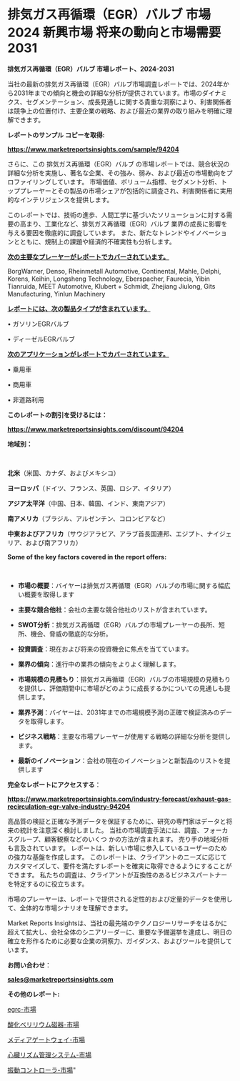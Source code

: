 # 排気ガス再循環（EGR）バルブ 市場 2024 新興市場 将来の動向と市場需要 2031

<strong>排気ガス再循環（EGR）バルブ 市場レポート、2024-2031</strong>

当社の最新の排気ガス再循環（EGR）バルブ市場調査レポートでは、2024年から2031年までの傾向と機会の詳細な分析が提供されています。市場のダイナミクス、セグメンテーション、成長見通しに関する貴重な洞察により、利害関係者は競争上の位置付け、主要企業の戦略、および最近の業界の取り組みを明確に理解できます。



<strong>レポートのサンプル コピーを取得:</strong> <a href=https://www.marketreportsinsights.com/sample/94204>

<strong><u>https://www.marketreportsinsights.com/sample/94204</u></strong></a>

さらに、この 排気ガス再循環（EGR）バルブ の市場レポートでは、競合状況の詳細な分析を実施し、著名な企業、その強み、弱み、および最近の市場動向をプロファイリングしています。 市場価値、ボリューム指標、セグメント分析、トッププレーヤーとその製品の市場シェアが包括的に調査され、利害関係者に実用的なインテリジェンスを提供します。

このレポートでは、技術の進歩、人間工学に基づいたソリューションに対する需要の高まり、工業化など、排気ガス再循環（EGR）バルブ 業界の成長に影響を与える要因を徹底的に調査しています。 また、新たなトレンドやイノベーションとともに、規制上の課題や経済的不確実性も分析します。



<strong><u>次の主要なプレーヤーがレポートでカバーされています。</u></strong>

BorgWarner, Denso, Rheinmetall Automotive, Continental, Mahle, Delphi, Korens, Keihin, Longsheng Technology, Eberspacher, Faurecia, Yibin Tianruida, MEET Automotive, Klubert + Schmidt, Zhejiang Jiulong, Gits Manufacturing, Yinlun Machinery



<strong><u><b>レポートには、次の製品タイプが含まれています。</b></u></strong>

• ガソリンEGRバルブ

• ディーゼルEGRバルブ



<strong><u><b>次のアプリケーションがレポートでカバーされています。</b></u></strong>

• 乗用車

• 商用車

• 非道路利用



<strong><b>このレポートの割引を受けるには：</b></strong>

<a href=https://www.marketreportsinsights.com/discount/94204>

<strong><u>https://www.marketreportsinsights.com/discount/94204</u></strong></a>



<strong>地域別：</strong>

<strong> </strong>



<strong>北米</strong>（米国、カナダ、およびメキシコ）



<strong>ヨーロッパ</strong>（ドイツ、フランス、英国、ロシア、イタリア）



<strong>アジア太平洋</strong>（中国、日本、韓国、インド、東南アジア）



<strong>南アメリカ</strong>（ブラジル、アルゼンチン、コロンビアなど）



<strong>中東およびアフリカ</strong>（サウジアラビア、アラブ首長国連邦、エジプト、ナイジェリア、および南アフリカ）



<strong>Some of the key factors covered in the report offers:</strong>

<strong> </strong>
<ul>
  <li>

<strong>市場の概要</strong>：バイヤーは排気ガス再循環（EGR）バルブの市場に関する幅広い概要を取得します</li>
  <li>

<strong>主要な競合他社</strong>：会社の主要な競合他社のリストが含まれています。</li>
  <li>

<strong>SWOT分析</strong>：排気ガス再循環（EGR）バルブの市場プレーヤーの長所、短所、機会、脅威の徹底的な分析。</li>
  <li>

<strong>投資調査</strong>：現在および将来の投資機会に焦点を当てています。</li>
  <li>

<strong>業界の傾向</strong>：進行中の業界の傾向をよりよく理解します。</li>
  <li>

<strong>市場規模の見積もり</strong>：排気ガス再循環（EGR）バルブの市場規模の見積もり を提供し、評価期間中に市場がどのように成長するかについての見通しも提供します。</li>
  <li>

<strong>業界予測</strong>：バイヤーは、2031年までの市場規模予測の正確で検証済みのデータを取得します。</li>
  <li>

<strong>ビジネス戦略</strong>：主要な市場プレーヤーが使用する戦略の詳細な分析を提供します。</li>
  <li>

<strong>最新のイノベーション</strong>：会社の現在のイノベーションと新製品のリストを提供します</li>
</ul>


<strong>完全なレポートにアクセスする</strong>：

<a href=https://www.marketreportsinsights.com/industry-forecast/exhaust-gas-recirculation-egr-valve-industry-94204>

<strong><u>https://www.marketreportsinsights.com/industry-forecast/exhaust-gas-recirculation-egr-valve-industry-94204</u></strong></a>

高品質の検証と正確な予測データを保証するために、研究の専門家はデータと将来の統計を注意深く検討しました。 当社の市場調査手法には、調査、フォーカスグループ、顧客観察などのいくつ かの方法が含まれます。 売り手の地域分析も言及されています。 レポートは、新しい市場に参入しているユーザーのための強力な基盤を作成します。 このレポートは、クライアントのニーズに応じてカスタマイズして、要件を満たすレポートを確実に取得できるようにすることができます。 私たちの調査は、クライアントが互換性のあるビジネスパートナーを特定するのに役立ちます。

市場のプレーヤーは、レポートで提供される定性的および定量的データを使用して、全体的な市場シナリオを理解できます。

Market Reports Insightsは、当社の最先端のテクノロジーリサーチをはるかに超えて拡大し、会社全体のシニアリーダーに、重要な予備選挙を達成し、明日の確立を形作るために必要な企業の洞察力、ガイダンス、およびツールを提供しています。



<strong><b>お問い合わせ</b></strong>：

<a href=mailto:sales@marketreportsinsights.com>

<strong><u>sales@marketreportsinsights.com</u></strong></a>



<strong>その他のレポート:</strong>

<a href=https://www.linkedin.com/pulse/egrc-市場-2023-推進要因と成長機会-2030-pr-news-hub-sqxnf/>egrc-市場</a>

<a href=https://www.linkedin.com/pulse/酸化ベリリウム磁器-市場-2023-最新の-cagr-および成長分析-2030-14gnf/>酸化ベリリウム磁器-市場</a>

<a href=https://www.linkedin.com/pulse/メディアゲートウェイ-市場-2023-推進要因と成長機会-2030-analytics-achievers-24-analysis-bcuzf/>メディアゲートウェイ-市場</a>

<a href=https://www.linkedin.com/pulse/心臓リズム管理システム-市場-2023-新興市場-将来の動向と市場需要-hllkf/>心臓リズム管理システム-市場</a>

<a href=https://www.linkedin.com/pulse/振動コントローラ-市場-2023-最新の-cagr-および成長分析-2030-j5vlf/>振動コントローラ-市場</a>"

